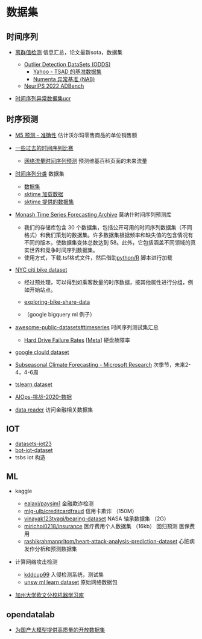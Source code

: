 
# 数据集

## 时间序列

- [离群值检测](https://paperswithcode.com/task/outlier-detection) 信息汇总，论文最新sota，数据集
  
  - [Outlier Detection DataSets (ODDS)](http://odds.cs.stonybrook.edu/)
    - [Yahoo - TSAD 的基准数据集](https://yahooresearch.tumblr.com/post/114590420346/a-benchmark-dataset-for-time-series-anomaly)
    - [Numenta 异常基准 (NAB)](https://github.com/numenta/NAB/tree/master/data)
  - [NeurIPS 2022 ADBench](https://hub.baai.ac.cn/view/20597) 


- [时间序列异常数据集ucr](https://wu.renjie.im/research/anomaly-benchmarks-are-flawed/#ucr-time-series-anomaly-archive) 

## 时序预测


- [M5 预测 - 准确性](https://www.kaggle.com/competitions/m5-forecasting-accuracy/data) 估计沃尔玛零售商品的单位销售额

- [一些过去的时间序列比赛](https://www.kaggle.com/competitions/m5-forecasting-accuracy/discussion/133463)
  
  - [网络流量时间序列预测](https://www.kaggle.com/competitions/web-traffic-time-series-forecasting/data)  预测维基百科页面的未来流量

- [时间序列分类](http://www.timeseriesclassification.com/) 数据集
  
  - [数据集](https://timeseriesclassification.com/dataset.php)
  - [sktime 加载数据](https://github.com/alan-turing-institute/sktime/blob/master/examples/loading_data.ipynb)
  - [sktime 提供的数据集](https://www.sktime.org/en/stable/api_reference/datasets.html)


- [Monash Time Series Forecasting Archive](https://forecastingdata.org/) 莫纳什时间序列预测库
  
  - 我们的存储库包含 30 个数据集，包括公开可用的时间序列数据集（不同格式）和我们策划的数据集。许多数据集根据频率和缺失值的包含情况有不同的版本，使数据集变体总数达到 58。此外，它包括涵盖不同领域的真实世界和竞争时间序列数据集。
  - 使用方式，下载.tsf格式文件，然后借助[python/R](https://github.com/rakshitha123/TSForecasting/tree/master/utils) 脚本进行加载

- [NYC citi bike dataset](https://citibikenyc.com/system-data)
  
  - 经过预处理，可以得到如乘客数量的时序数据，按其他属性进行分组，例如开始站点。
  
  - [exploring-bike-share-data](https://towardsdatascience.com/exploring-bike-share-data-3e3b2f28760c)
  
  - （google bigquery ml 例子）

- [awesome-public-datasets#timeseries](https://github.com/awesomedata/awesome-public-datasets#timeseries) 时间序列测试集汇总
   
  - [Hard Drive Failure Rates](https://www.backblaze.com/hard-drive-test-data.html) [[Meta](https://github.com/awesomedata/apd-core/tree/master/core//TimeSeries/Hard-Drive-Failure-Rates.yml)] 硬盘故障率


- [google clould dataset](https://cloud.google.com/solutions/datasets)

- [Subseasonal Climate Forecasting - Microsoft Research](https://www.microsoft.com/en-us/research/project/subseasonal-climate-forecasting/) 次季节，未来2-4，4-6周


- [tslearn dataset](https://tslearn.readthedocs.io/en/stable/gen_modules/tslearn.datasets.html#module-tslearn.datasets)

- [AIOps-挑战-2020-数据](https://github.com/NetManAIOps/AIOps-Challenge-2020-Data)


- [data reader](https://pydata.github.io/pandas-datareader/remote_data.html) 访问金融相关数据集


## IOT

- [datasets-iot23](https://www.stratosphereips.org/datasets-iot23)
- [bot-iot-dataset](https://research.unsw.edu.au/projects/bot-iot-dataset)
- tsbs iot 构造

## ML

- kaggle
    - [ealaxi/paysim1](https://www.kaggle.com/datasets/ealaxi/paysim1) 金融欺诈检测
    - [mlg-ulb/creditcardfraud](https://www.kaggle.com/datasets/mlg-ulb/creditcardfraud) 信用卡欺诈 （150M）
    - [vinayak123tyagi/bearing-dataset](https://www.kaggle.com/datasets/vinayak123tyagi/bearing-dataset) NASA 轴承数据集 （2G）
    - [mirichoi0218/insurance](https://www.kaggle.com/datasets/mirichoi0218/insurance)  医疗费用个人数据集 （16kb） 回归预测 医保费用
    - [rashikrahmanpritom/heart-attack-analysis-prediction-dataset](https://www.kaggle.com/datasets/rashikrahmanpritom/heart-attack-analysis-prediction-dataset) 心脏病发作分析和预测数据集


- 计算网络攻击检测
    - [kddcup99](http://odds.cs.stonybrook.edu/smtp-kddcup99-dataset/)  入侵检测系统，测试集
    - [unsw ml learn dataset](https://research.unsw.edu.au/projects/unsw-nb15-dataset) 原始网络数据包

- [加州大学欧文分校机器学习库](https://archive.ics.uci.edu/ml/index.php)


## opendatalab

- [为国产大模型提供高质量的开放数据集](https://opendatalab.com/)
